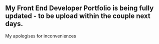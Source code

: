 ## My Front End Developer Portfolio is being fully updated - to be upload within the couple next days. 

My apologises for inconveniences 